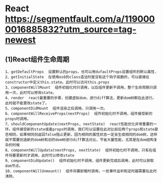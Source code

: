 React https://segmentfault.com/a/1190000016885832?utm_source=tag-newest
===

(1)React组件生命周期
---

    1、getDefaultProps  设置默认的props，也可以用dufaultProps设置组件的默认属性.
    2、getInitialState  在使用es6的class语法时是没有这个钩子函数的，可以直接在constructor中定义this.state。此时可以访问this.props
    3、componentWillMount  组件初始化时只调用，以后组件更新不调用，整个生命周期只调用一次，此时可以修改state。
    4、render  react最重要的步骤，创建虚拟dom，进行diff算法，更新dom树都在此进行。此时就不能更改state了。
    5、componentDidMount  组件渲染之后调用，只调用一次。
    6、componentWillReceiveProps(nextProps)  组件初始化时不调用，组件接受新的props时调用。
    7、shouldComponentUpdate(nextProps, nextState)  react性能优化非常重要的一环。组件接受新的state或者props时调用，我们可以设置在此对比前后两个props和state是否相同，如果相同则返回false阻止更新，因为相同的属性状态一定会生成相同的dom树，这样就不需要创造新的dom树和旧的dom树进行diff算法对比，节省大量性能，尤其是在dom结构复杂的时候
    8、componentWillUpdata(nextProps, nextState)  组件初始化时不调用，只有在组件将要更新时才调用，此时可以修改state
    9、componentDidUpdate()  组件初始化时不调用，组件更新完成后调用，此时可以获取dom节点。
    10、componentWillUnmount()  组件将要卸载时调用，一些事件监听和定时器需要在此时清除。